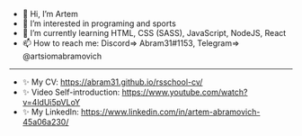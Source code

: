 - 👋 Hi, I’m Artem
- 👀 I’m interested in programing and sports
- 🌱 I’m currently learning HTML, CSS (SASS), JavaScript, NodeJS, React
- 📫 How to reach me:
      Discord=> Abram31#1153,
      Telegram=> @artsiomabramovich
---      
- ✨ My CV: https://abram31.github.io/rsschool-cv/ 
- ✨ Video Self-introduction: https://www.youtube.com/watch?v=4ldUi5pVLoY     
- ✨ My LinkedIn: https://www.linkedin.com/in/artem-abramovich-45a06a230/

<!---
Abram31/Abram31 is a ✨ special ✨ repository because its `README.md` (this file) appears on your GitHub profile.
You can click the Preview link to take a look at your changes.
--->
